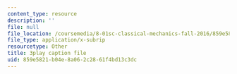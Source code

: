 ```yaml
---
content_type: resource
description: ''
file: null
file_location: /coursemedia/8-01sc-classical-mechanics-fall-2016/859e5821b04e8a062c2861f4bd13c3dc_t2PkbsWjG80.srt
file_type: application/x-subrip
resourcetype: Other
title: 3play caption file
uid: 859e5821-b04e-8a06-2c28-61f4bd13c3dc
---
```

